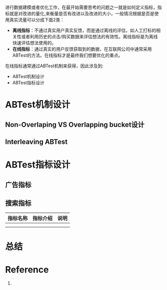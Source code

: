 
进行数据建模或者优化工作，在最开始需要思考的问题之一就是如何定义指标，指标就是对改进的量化,来衡量是否有改进以及改进的大小，一般情况根据是否是使用真实流量可以分成下面2类：
- **离线指标**：不通过真实用户真实反馈，而是通过离线的评估，如人工打标的相关性或者利用历史的点击/购买数据来评估想法的有效性。离线指标是为离线快速评估想法使用的。
- **在线指标**：通过真实的用户反馈获取到的数据，在互联网公司中通常采用ABTest的方法。在线指标才是最终我们想要优化的重点。

在线指标通常通过ABTest机制来获得，因此涉及到:
- ABTest机制设计
- ABTest指标设计

# ABTest机制设计
## Non-Overlaping VS Overlapping bucket设计

## Interleaving ABTest


# ABTest指标设计

## 广告指标

## 搜索指标

| 指标名称        |指标介绍   | 说明 |
| ------------- |:-------------:| -----:|
| |    |   |
| |   |   |


# 总结


# Reference
1. [](http://www.cse.lehigh.edu/~brian/pubs/2016/CSUR/)

